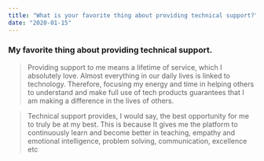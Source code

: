 ```yaml
---
title: "What is your favorite thing about providing technical support?"
date: "2020-01-15"
---
```


### My favorite thing about providing technical support.

> Providing support to me means a lifetime of service, which I absolutely love. Almost everything in our daily lives is linked to technology. Therefore, focusing my energy and time in helping others to understand and make full use of tech products guarantees that I am making a difference in the lives of others.

> Technical support provides, I would say, the best opportunity for me to truly be at my best. This is because It gives me the platform to continuously learn and become better in teaching, empathy and emotional intelligence, problem solving, communication, excellence etc
